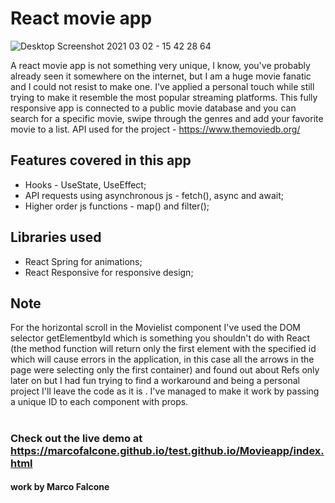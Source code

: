 # React movie app

![Desktop Screenshot 2021 03 02 - 15 42 28 64](https://user-images.githubusercontent.com/61291681/110485749-426cdd00-80ec-11eb-8bb1-91a39c82c300.png)

A react movie app is not something very unique, I know, you've probably already seen it somewhere on the internet, but I am a huge movie fanatic and I could not resist to make one. I've applied a personal touch while still trying to make it resemble the most popular streaming platforms. This fully responsive app is connected to a public movie database and you can search for a specific movie, swipe through the genres and add your favorite movie to a list.
API used for the project - https://www.themoviedb.org/

## Features covered in this app
 - Hooks - UseState, UseEffect;
 - API requests using asynchronous js - fetch(), async and await;
 - Higher order js functions - map() and filter();

## Libraries used
- React Spring for animations;
- React Responsive for responsive design;


## Note
For the horizontal scroll in the Movielist component I've used the DOM selector getElementbyId which is something you shouldn't do with React (the method function will return only the first element with the specified id which will cause errors in the application, in this case all the arrows in the page were selecting only the first container) and found out about Refs only later on but I had fun trying to find a workaround and being a personal project I'll leave the code as it is . I've managed to make it work by passing a unique ID to each component with props.

#
### Check out the live demo at https://marcofalcone.github.io/test.github.io/Movieapp/index.html

#### work by Marco Falcone
